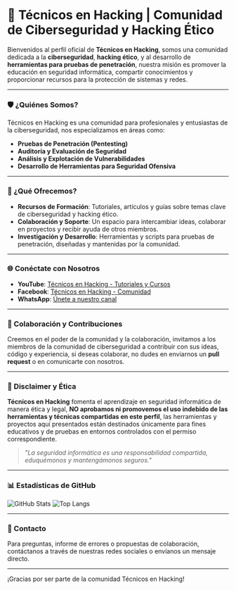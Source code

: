 # 👾 Técnicos en Hacking | Comunidad de Ciberseguridad y Hacking Ético #

Bienvenidos al perfil oficial de **Técnicos en Hacking**, somos una comunidad dedicada a la **ciberseguridad**, **hacking ético**, y al desarrollo de **herramientas para pruebas de penetración**, nuestra misión es promover la educación en seguridad informática, compartir conocimientos y proporcionar recursos para la protección de sistemas y redes.

---

### 🛡️ ¿Quiénes Somos?

Técnicos en Hacking es una comunidad para profesionales y entusiastas de la ciberseguridad, nos especializamos en áreas como:

- **Pruebas de Penetración (Pentesting)**
- **Auditoría y Evaluación de Seguridad**
- **Análisis y Explotación de Vulnerabilidades**
- **Desarrollo de Herramientas para Seguridad Ofensiva**

---

### 🧠 ¿Qué Ofrecemos?

- **Recursos de Formación**: Tutoriales, artículos y guías sobre temas clave de ciberseguridad y hacking ético.
- **Colaboración y Soporte**: Un espacio para intercambiar ideas, colaborar en proyectos y recibir ayuda de otros miembros.
- **Investigación y Desarrollo**: Herramientas y scripts para pruebas de penetración, diseñadas y mantenidas por la comunidad.

---

### 🌐 Conéctate con Nosotros

- **YouTube**: [Técnicos en Hacking - Tutoriales y Cursos](https://www.youtube.com/@tecnicosenhacking)
- **Facebook**: [Técnicos en Hacking - Comunidad](https://www.facebook.com/profile.php?id=61567254489160)
- **WhatsApp**: [Únete a nuestro canal](https://whatsapp.com/channel/0029Vasu9Iy2ZjCsnXaOVA1E)

---

### 🚀 Colaboración y Contribuciones

Creemos en el poder de la comunidad y la colaboración, invitamos a los miembros de la comunidad de ciberseguridad a contribuir con sus ideas, código y experiencia, si deseas colaborar, no dudes en enviarnos un **pull request** o en comunicarte con nosotros.

---

### 📜 Disclaimer y Ética

**Técnicos en Hacking** fomenta el aprendizaje en seguridad informática de manera ética y legal, **NO aprobamos ni promovemos el uso indebido de las herramientas y técnicas compartidas en este perfil**, las herramientas y proyectos aquí presentados están destinados únicamente para fines educativos y de pruebas en entornos controlados con el permiso correspondiente.

> _"La seguridad informática es una responsabilidad compartida, eduquémonos y mantengámonos seguros."_

---

### 📊 Estadísticas de GitHub

![GitHub Stats](https://github-readme-stats.vercel.app/api?username=TecnicosEnHacking&show_icons=true&theme=radical)
![Top Langs](https://github-readme-stats.vercel.app/api/top-langs/?username=TecnicosEnHacking&layout=compact&theme=radical)

---

### 🔔 Contacto

Para preguntas, informe de errores o propuestas de colaboración, contáctanos a través de nuestras redes sociales o envíanos un mensaje directo.

---

¡Gracias por ser parte de la comunidad Técnicos en Hacking!
